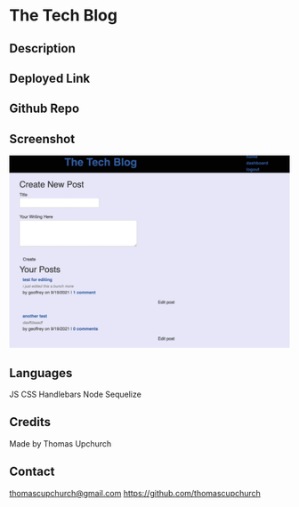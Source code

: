 # The Tech Blog

## Description

## Deployed Link


## Github Repo


## Screenshot
![screenshot](tech-blog-screenshot.png)

## Languages
JS
CSS
Handlebars
Node
Sequelize

## Credits
Made by Thomas Upchurch

## Contact
thomascupchurch@gmail.com
https://github.com/thomascupchurch
